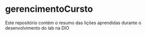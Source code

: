 # gerencimentoCursto
Este repositório contém o resumo das lições aprendidas durante o desenvolvimento do lab na DIO
